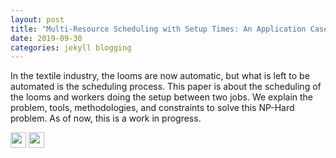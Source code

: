 ```yaml
---
layout: post
title: "Multi-Resource Scheduling with Setup Times: An Application Case to the Textile Industry"
date: 2019-09-30
categories: jekyll blogging
---
```


In the textile industry, the looms are now automatic, but
what is left to be automated is the scheduling process. This paper is
about the scheduling of the looms and workers doing the setup between
two jobs. We explain the problem, tools, methodologies, and constraints
to solve this NP-Hard problem. As of now, this is a work in progress.

[<img src="https://alexandremercieraubin.com/MyWork/icons/pdf.png" width="25"/>](https://alexandremercieraubin.com/MyWork/workshops/Multi_Resource_Scheduling_with_Setup_Times.pdf)
[<img src="https://alexandremercieraubin.com/MyWork/icons/link.png" width="25"/>](https://cp2019.a4cp.org/dp_proceedings.html)
